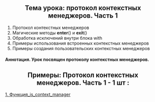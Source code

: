 <h2 style="text-align:center">Тема урока: протокол контекстных менеджеров. Часть 1</h2>

1. Протокол контекстных менеджеров
2. Магические методы __enter__() и __exit__()
3. Обработка исключений внутри блока with
4. Примеры использования встроенных контекстных менеджеров
5. Примеры создания пользовательских контекстных менеджеров
#### Аннотация. Урок посвящен протоколу контекстных менеджеров.


<h2 style="text-align:center"> Примеры: Протокол контекстных менеджеров. Часть 1 - 1 шт :</h2>

<div>
<a href="https://github.com/kolesnikovvitaliy/pokolenie_python_oop/tree/main/6_Протоколы/6_4_Протокол_контекстных_менеджеров_Часть_1/6_4_21_Функция_is_context_manager">1. Функция_is_context_manager</a>  &nbsp; 
</div>
